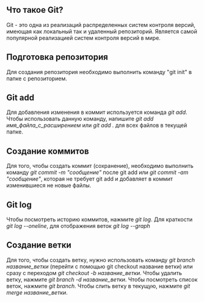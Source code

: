 ## Что такое Git?

Git - это одна из реализаций распределенных систем контроля версий, имеющая как локальный так и удаленный репозиторий. Является самой популярной реализацией систем контроля версий в мире.

## Подготовка репозитория

Для создания репозитория необходимо выполнить команду "git init" в папке с репозиторием.

## Git add

Для добавления изменения в коммит используется команда *git add*. Чтобы использовать данную команду, напишите *git add имя_файла_с_расширением* или *git add .* для всех файлов в текущей папке.

## Создание коммитов

Для того, чтобы создать коммит (сохранение), необходимо выполнить команду *git commit -m "сообщение"* после git add или *git commit -am "сообщение"*, которая не требует git add и добавляет в коммит изменившиеся не новые файлы.

## Git log

Чтобы посмотреть историю коммитов, нажмите *git log*. Для краткости *git log --oneline*, для отображения веток *git log --graph*

## Создание ветки

Для того, чтобы создать ветку, нужно использовать команду *git branch название_ветки* (перейти с помощью git checkout название ветки) или сразу с переходом *git checkout -b название_ветки*. Чтобы удалить ветку, нажмите *git branch -d название_ветки*. Чтобы посмотреть список веток, нажмите *git branch*.
Чтобы слить ветку в текущую, нажмите *git merge название_ветки*.